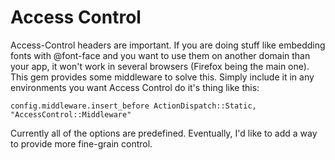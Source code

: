 # Access Control

Access-Control headers are important. If you are doing stuff like embedding fonts with @font-face and you want to use them on another domain than your app, it won't work in several browsers (Firefox being the main one). This gem provides some middleware to solve this. Simply include it in any environments you want Access Control do it's thing like this:

    config.middleware.insert_before ActionDispatch::Static, "AccessControl::Middleware"

Currently all of the options are predefined. Eventually, I'd like to add a way to provide more fine-grain control.
